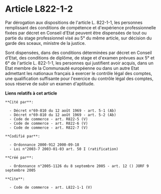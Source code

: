 # Article L822-1-2

Par dérogation aux dispositions de l'article L. 822-1-1, les personnes remplissant des conditions de compétence et
d'expérience professionnelle fixées par décret en Conseil d'Etat peuvent être dispensées de tout ou partie du stage
professionnel visé au 5° du même article, sur décision du garde des sceaux, ministre de la justice. 

Sont dispensées, dans des conditions déterminées par décret en Conseil d'Etat, des conditions de diplôme, de stage et
d'examen prévues aux 5° et 6° de l'article L. 822-1-1, les personnes qui justifient avoir acquis, dans un Etat membre de la
Communauté européenne ou dans un autre Etat admettant les nationaux français à exercer le contrôle légal des comptes, une
qualification suffisante pour l'exercice du contrôle légal des comptes, sous réserve de subir un examen d'aptitude.

**Liens relatifs à cet article**

	**Cité par**:

	  - Décret n°69-810 du 12 août 1969 - art. 5-1 (Ab)
	  - Décret n°69-810 du 12 août 1969 - art. 5-2 (Ab)
	  - Code de commerce - art. R822-5 (V)
	  - Code de commerce - art. R822-6 (V)
	  - Code de commerce - art. R822-7 (V)

	**Codifié par**:

	  - Ordonnance 2000-912 2000-09-18
	  - Loi n°2003-7 2003-01-03 art. 50 I (ratification)

	**Créé par**:

	  - Ordonnance n°2005-1126 du 8 septembre 2005 - art. 12 () JORF 9 septembre 2005

	**Cite**:

	  - Code de commerce - art. L822-1-1 (V)

